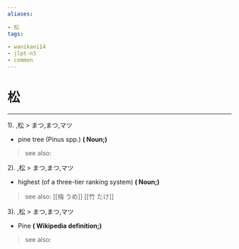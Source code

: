 ```yaml
---
aliases:
    
- 松
tags:
    
- wanikani14
- jlpt-n3
- common
---
```


# 松
---
1).
,松 > まつ,まつ,マツ

- pine tree (Pinus spp.)
**( Noun;)**
> see also: 
            
2).
,松 > まつ,まつ,マツ

- highest (of a three-tier ranking system)
**( Noun;)**
> see also:  [[梅 うめ]] [[竹 たけ]]
            
3).
,松 > まつ,まつ,マツ

- Pine
**( Wikipedia definition;)**
> see also: 
            